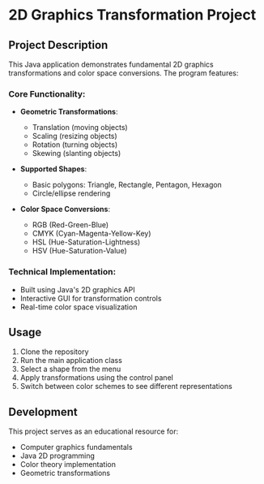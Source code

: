 # 2D Graphics Transformation Project

## Project Description

This Java application demonstrates fundamental 2D graphics transformations and color space conversions. The program features:

### Core Functionality:
- **Geometric Transformations**:
  - Translation (moving objects)
  - Scaling (resizing objects)
  - Rotation (turning objects)
  - Skewing (slanting objects)
  
- **Supported Shapes**:
  - Basic polygons: Triangle, Rectangle, Pentagon, Hexagon
  - Circle/ellipse rendering

- **Color Space Conversions**:
  - RGB (Red-Green-Blue)
  - CMYK (Cyan-Magenta-Yellow-Key)
  - HSL (Hue-Saturation-Lightness)
  - HSV (Hue-Saturation-Value)

### Technical Implementation:
- Built using Java's 2D graphics API
- Interactive GUI for transformation controls
- Real-time color space visualization

## Usage

1. Clone the repository
2. Run the main application class
3. Select a shape from the menu
4. Apply transformations using the control panel
5. Switch between color schemes to see different representations

## Development

This project serves as an educational resource for:
- Computer graphics fundamentals
- Java 2D programming
- Color theory implementation
- Geometric transformations
